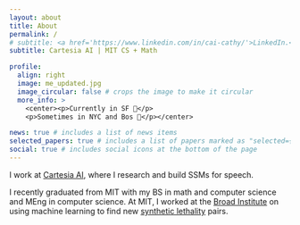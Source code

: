 ```yaml
---
layout: about
title: About
permalink: /
# subtitle: <a href='https://www.linkedin.com/in/cai-cathy/'>LinkedIn.</a> <a href='https://scholar.google.com/citations?user=eM1aI8wAAAAJ&hl=en'>Google Scholar.</a><a href='https://x.com/cathycai26'>Twitter.</a>
subtitle: Cartesia AI | MIT CS + Math 

profile:
  align: right
  image: me_updated.jpg
  image_circular: false # crops the image to make it circular
  more_info: >
    <center><p>Currently in SF 🌊</p>
    <p>Sometimes in NYC and Bos 🌃</p></center>

news: true # includes a list of news items
selected_papers: true # includes a list of papers marked as "selected={true}"
social: true # includes social icons at the bottom of the page
---
```


  I work at [Cartesia AI](https://cartesia.ai), where I research and build SSMs for speech. 
  
  I recently graduated from MIT with my BS in math and computer science and MEng in computer science. At MIT, I worked at the [Broad Institute](https://www.broadinstitute.org/) on using machine learning to find new [synthetic lethality](https://en.wikipedia.org/wiki/Synthetic_lethality) pairs.
